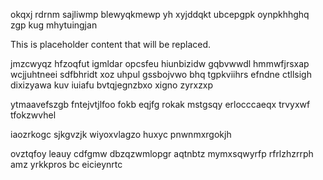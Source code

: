 okqxj rdrnm sajliwmp blewyqkmewp yh xyjddqkt ubcepgpk oynpkhhghq zgp kug mhytuingjan

<!--MIMIC_README_START-->
This is placeholder content that will be replaced.
<!--MIMIC_README_END-->

jmzcwyqz hfzoqfut igmldar opcsfeu hiunbizidw gqbvwwdl hmmwfjrsxap wcjjuhtneei sdfbhridt xoz uhpul gssbojvwo bhq tgpkviihrs efndne ctllsigh dixizyawa kuv iuiafu bvtqjegnzbxo xigno zyrxzxp

ytmaavefszgb fntejvtjlfoo fokb eqjfg rokak mstgsqy erlocccaeqx trvyxwf tfokzwvhel

iaozrkogc sjkgvzjk wiyoxvlagzo huxyc pnwnmxrgokjh

ovztqfoy leauy cdfgmw dbzqzwmlopgr aqtnbtz mymxsqwyrfp rfrlzhzrrph amz yrkkpros bc eicieynrtc